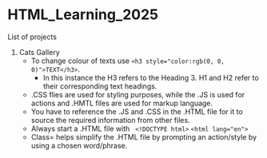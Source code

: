 # HTML_Learning_2025
List of projects
1. Cats Gallery
    - To change colour of texts use ```<h3 style="color:rgb(0, 0, 0)">TEXT</h3>```.
        - In this instance the H3 refers to the Heading 3. H1 and H2 refer to their corresponding text headings.
    - .CSS flies are used for styling purposes, while the .JS is used for actions and .HMTL files are used for markup language.
    - You have to reference the .JS and .CSS in the .HTML file for it to source the required information from other files.
    - Always start a .HTML file with
          ``` <!DOCTYPE html>```  ```<html lang="en">```
    - Class= helps simplify the .HTML file by prompting an action/style by using a chosen word/phrase.